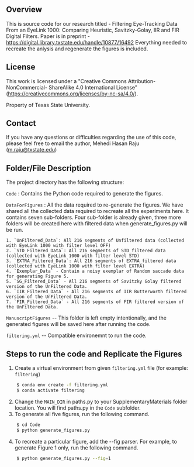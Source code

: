 **Overview**
---------------------------------------------------------------------------

This is source code for our research titled - 
Filtering Eye-Tracking Data From an EyeLink 1000: Comparing Heuristic, Savitzky-Golay, IIR and FIR Digital Filters.
Paper is in preprint - https://digital.library.txstate.edu/handle/10877/16492
Everything needed to recreate the anlysis and regenerate the figures is included.



**License**
----------------------------------------------------------------------------
This work is licensed under a "Creative Commons Attribution-NonCommercial- 
ShareAlike 4.0 International License" (https://creativecommons.org/licenses/by-nc-sa/4.0/).

Property of Texas State University.



**Contact**
----------------------------------------------------------------------------
If you have any questions or difficulties regarding the use of this code, 
please feel free to email the author, Mehedi Hasan Raju (m.raju@txstate.edu)



**Folder/File Description**
----------------------------------------------------------------------------
The project directory has the following structure:

`Code` : Contains the Python code required to generate the figures. 

`DataForFigures` : All the data required to re-generate the figures. We have shared all the collected data required to recreate all the experiments here. It contains seven sub-folders. Four sub-folder is already given,  three more folders will be created here with filtered data when generate_figures.py will be run.

	1. `UnFiltered_Data`: All 216 segments of Unfiltered data (collected with EyeLink 1000 with filter level OFF)
	2. `STD_Filtered_Data`: All 216 segments of STD_filtered data (collected with EyeLink 1000 with filter level STD)
	3. `EXTRA_Filtered_Data`: All 216 segments of EXTRA_filtered data (collected with EyeLink 1000 with filter level EXTRA)
	4. `Exemplar_Data` - Contain a noisy exemplar of Random saccade data for generating Figure 5.
	5. `SG_Filtered_Data` - All 216 segments of Savitzky Golay filtered version of the UnFiltered Data.
	6. `IIR_Filtered_Data` - All 216 segments of IIR Butterworth filtered version of the UnFiltered Data.
	7. `FIR_Filtered_Data` - All 216 segments of FIR filtered version of the UnFiltered Data.
	

`ManuscriptFigures` -- This folder is left empty intentionally, and the generated figures will be saved here after running the code.

`filtering.yml` -- Compatible environemnt to run the code.



**Steps to run the code and Replicate the Figures**
----------------------------------------------------------------------------

1. Create a virtual environment from given `filtering.yml` file (for example: `filtering`)
``` bash
	$ conda env create -f filtering.yml
	$ conda activate filtering
```
2. Change the `MAIN_DIR` in paths.py to your SupplementaryMaterials folder location. You will find paths.py in the ``Code`` subfolder.
3. To generate all five figures, run the following command.
``` bash
	$ cd Code
	$ python generate_figures.py
```
4. To recreate a particular figure, add the --fig parser. For example, to generate Figure 1 only, run the following command.
``` bash
	$ python generate_figures.py --fig=1
```


